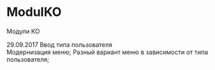 # ModulKO
Модули КО

29.09.2017
Ввод типа пользователя<br>
Модернизация меню;
Разный вариант меню в зависимости от типа пользователя;
